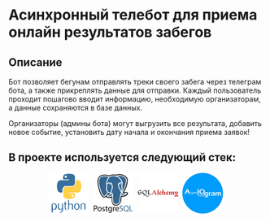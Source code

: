 <h1>Асинхронный телебот для приема онлайн результатов забегов</h1>
<h2>Описание</h2>
Бот позволяет бегунам отправлять треки своего забега через телеграм бота, а также прикреплять данные для отправки. 
Каждый пользователь проходит пошагово вводит информацию, необходимую организаторам, а данные сохраняются в базе данных.
<p></p>
Организаторы (админы бота) могут выгрузить все результата, добавить новое событие, установить дату начала и окончания приема заявок!
<p></p>
<h2>В проекте используется следующий стек:</h2>

<div><p align="center">
  <img src="https://github.com/devicons/devicon/blob/master/icons/python/python-original-wordmark.svg" title="python" alt="python" width="80" height="80"/>&nbsp;
  <img src="https://github.com/devicons/devicon/blob/master/icons/postgresql/postgresql-original-wordmark.svg" title="postgresql" alt="postgresql" width="80" height="80"/>&nbsp;
  <img src="https://github.com/devicons/devicon/blob/master/icons/sqlalchemy/sqlalchemy-original-wordmark.svg" title="sqlalchemy" alt="sqlalchemy" width="80" height="80"/>&nbsp;
  <img src="https://github.com/ValyaDatsishina/topliga_online_bot/blob/main/scale_1200.png" title="aiogram" alt="aiogram" width="80" height="80"/>&nbsp;</p>

